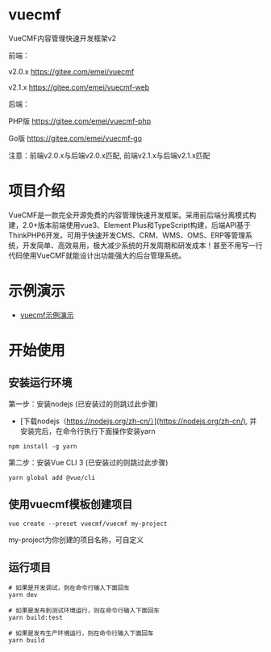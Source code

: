 # vuecmf
VueCMF内容管理快速开发框架v2

前端：

v2.0.x  https://gitee.com/emei/vuecmf

v2.1.x  https://gitee.com/emei/vuecmf-web

后端：

PHP版  https://gitee.com/emei/vuecmf-php

Go版   https://gitee.com/emei/vuecmf-go

注意：前端v2.0.x与后端v2.0.x匹配, 前端v2.1.x与后端v2.1.x匹配


# 项目介绍
VueCMF是一款完全开源免费的内容管理快速开发框架。采用前后端分离模式构建，2.0+版本前端使用vue3、Element Plus和TypeScript构建，后端API基于ThinkPHP6开发。可用于快速开发CMS、CRM、WMS、OMS、ERP等管理系统，开发简单、高效易用，极大减少系统的开发周期和研发成本！甚至不用写一行代码使用VueCMF就能设计出功能强大的后台管理系统。

# 示例演示
- [vuecmf示例演示](http://www.vuecmf.com/)

# 开始使用
## 安装运行环境
第一步：安装nodejs (已安装过的则跳过此步骤)

- [下载nodejs（https://nodejs.org/zh-cn/）](https://nodejs.org/zh-cn/), 并安装完后，在命令行执行下面操作安装yarn
```
npm install -g yarn
```

第二步：安装Vue CLI 3 (已安装过的则跳过此步骤)
```
yarn global add @vue/cli
```

## 使用vuecmf模板创建项目
```
vue create --preset vuecmf/vuecmf my-project
```
my-project为你创建的项目名称，可自定义

## 运行项目
```
# 如果是开发调试，则在命令行输入下面回车
yarn dev

# 如果是发布到测试环境运行，则在命令行输入下面回车
yarn build:test

# 如果是发布生产环境运行，则在命令行输入下面回车
yarn build

```


